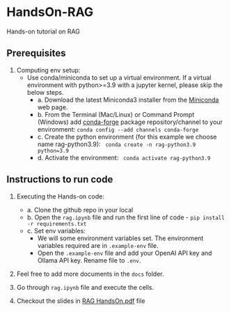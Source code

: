 # HandsOn-RAG
Hands-on tutorial on RAG

## Prerequisites
1. Computing env setup:
   - Use conda/miniconda to set up a virtual environment. If a virtual environment with python>=3.9 with a jupyter kernel, please skip the below steps.
      - a. Download the latest Miniconda3 installer from the [Miniconda](https://docs.conda.io/en/latest/miniconda.html) web page.
      - b. From the Terminal (Mac/Linux) or Command Prompt (Windows) add [conda-forge](https://conda-forge.org/) package repository/channel to your environment:  ```conda config --add channels conda-forge```
      - c. Create the python environment (for this example we choose name rag-python3.9): ``` conda create -n rag-python3.9 python=3.9```
      - d. Activate the environment: ``` conda activate rag-python3.9```

## Instructions to run code
1. Executing the Hands-on code:
   - a. Clone the github repo in your local
   - b. Open the `rag.ipynb` file and run the first line of code - `pip install -r requirements.txt`
   - c. Set env variables:
      - We will some environment variables set. The environment variables required are in `.example-env` file.
      - Open the `.example-env` file and add your OpenAI API key and Ollama API key. Rename file to `.env`.
2. Feel free to add more documents in the `docs` folder. 
3. Go through `rag.ipynb` file and execute the cells.
  
4. Checkout the slides in [RAG HandsOn.pdf](https://github.com/minump/HandsOn-RAG/blob/main/RAG%20HandsOn.pdf) file

